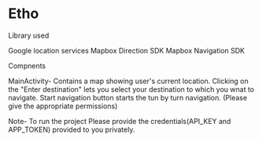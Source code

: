 # Etho
Library used

Google location services
Mapbox Direction SDK
Mapbox Navigation SDK

Compnents

MainActivity-
Contains a map showing user's current location.
Clicking on the "Enter destination" lets you select your destination to which you wnat to navigate.
Start navigation button starts the tun by turn navigation.
(Please give the appropriate permissions)

Note- To run the project Please provide the credentials(API_KEY and APP_TOKEN) provided to you privately.


